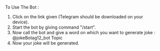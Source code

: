To Use The Bot :

1. Click on the link given (Telegram should be downloaded on your device).
2. Start the bot by giving command "/start".
3. Now call the bot and give a word on which you want to generate joke : @jokeBotag12_bot Topic
4. Now your joke will be generated.
